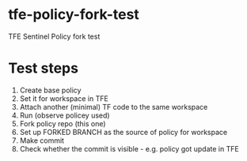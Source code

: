 # tfe-policy-fork-test
TFE Sentinel Policy fork test 

# Test steps

1. Create base policy
2. Set it for workspace in TFE
3. Attach another (minimal) TF code to the same workspace
4. Run (observe policey used)
5. Fork policy repo (this one)
6. Set up FORKED BRANCH as the source of policy for workspace
6. Make commit
7. Check whether the commit is visible - e.g. policy got update in TFE

